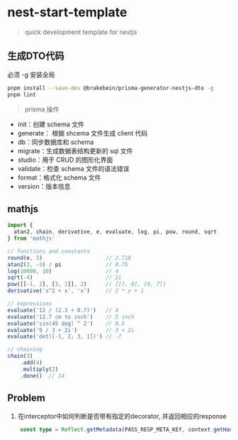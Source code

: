 # nest-start-template

> quick development template for nestjs

## 生成DTO代码

必须 -g 安装全局

 ```zsh
 pnpm install --save-dev @brakebein/prisma-generator-nestjs-dto -g
 pnpm lint
 ```

> prisma 操作

- init：创建 schema 文件
- generate： 根据 shcema 文件生成 client 代码
- db：同步数据库和 schema
- migrate：生成数据表结构更新的 sql 文件
- studio：用于 CRUD 的图形化界面
- validate：检查 schema 文件的语法错误
- format：格式化 schema 文件
- version：版本信息

## mathjs

```js
import {
  atan2, chain, derivative, e, evaluate, log, pi, pow, round, sqrt
} from 'mathjs'

// functions and constants
round(e, 3)                    // 2.718
atan2(3, -3) / pi              // 0.75
log(10000, 10)                 // 4
sqrt(-4)                       // 2i
pow([[-1, 2], [3, 1]], 2)      // [[7, 0], [0, 7]]
derivative('x^2 + x', 'x')     // 2 * x + 1

// expressions
evaluate('12 / (2.3 + 0.7)')   // 4
evaluate('12.7 cm to inch')    // 5 inch
evaluate('sin(45 deg) ^ 2')    // 0.5
evaluate('9 / 3 + 2i')         // 3 + 2i
evaluate('det([-1, 2; 3, 1])') // -7

// chaining
chain(3)
    .add(4)
    .multiply(2)
    .done()  // 14

```

## Problem

1. 在interceptor中如何判断是否带有指定的decorator, 并返回相应的response

```ts
    const type = Reflect.getMetadata(PASS_RESP_META_KEY, context.getHandler());
```
